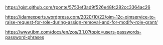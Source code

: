 https://gist.github.com/rponte/5753ef3ad9f526e48fc282cc3364ac26


https://idamexperts.wordpress.com/2020/10/22/oim-12c-oimservice-to-raise-request-for-role-during-assign-removal-and-for-modify-role-grant/


https://www.ibm.com/docs/en/zos/3.1.0?topic=users-passwords-password-phrases